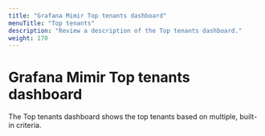 ```yaml
---
title: "Grafana Mimir Top tenants dashboard"
menuTitle: "Top tenants"
description: "Review a description of the Top tenants dashboard."
weight: 170
---
```


# Grafana Mimir Top tenants dashboard

The Top tenants dashboard shows the top tenants based on multiple, built-in criteria.

